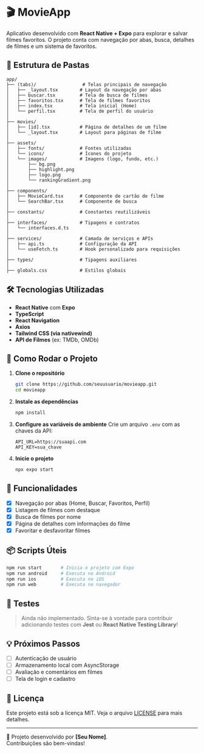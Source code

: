 # 🎬 MovieApp

Aplicativo desenvolvido com **React Native + Expo** para explorar e salvar filmes favoritos. O projeto conta com navegação por abas, busca, detalhes de filmes e um sistema de favoritos.

## 📁 Estrutura de Pastas

```
app/
├── (tabs)/                 # Telas principais de navegação
│   ├── _layout.tsx        # Layout da navegação por abas
│   ├── buscar.tsx         # Tela de busca de filmes
│   ├── favoritos.tsx      # Tela de filmes favoritos
│   ├── index.tsx          # Tela inicial (Home)
│   └── perfil.tsx         # Tela de perfil do usuário
│
├── movies/
│   ├── [id].tsx           # Página de detalhes de um filme
│   └── _layout.tsx        # Layout para páginas de filme
│
├── assets/
│   ├── fonts/             # Fontes utilizadas
│   └── icons/             # Ícones do projeto
│   └── images/            # Imagens (logo, fundo, etc.)
│       ├── bg.png
│       ├── highlight.png
│       ├── logo.png
│       └── rankingGradient.png
│
├── components/
│   ├── MovieCard.tsx      # Componente de cartão de filme
│   └── SearchBar.tsx      # Componente de busca
│
├── constants/             # Constantes reutilizáveis
│
├── interfaces/            # Tipagens e contratos
│   └── interfaces.d.ts
│
├── services/              # Camada de serviços e APIs
│   ├── api.ts             # Configuração da API
│   └── useFetch.ts        # Hook personalizado para requisições
│
├── types/                 # Tipagens auxiliares
│
├── globals.css            # Estilos globais
```

## 🛠️ Tecnologias Utilizadas

- **React Native** com **Expo**
- **TypeScript**
- **React Navigation**
- **Axios**
- **Tailwind CSS (via nativewind)**
- **API de Filmes** (ex: TMDb, OMDb)

## 🚀 Como Rodar o Projeto

1. **Clone o repositório**
   ```bash
   git clone https://github.com/seuusuario/movieapp.git
   cd movieapp
   ```

2. **Instale as dependências**
   ```bash
   npm install
   ```

3. **Configure as variáveis de ambiente**
   Crie um arquivo `.env` com as chaves da API:
   ```
   API_URL=https://suaapi.com
   API_KEY=sua_chave
   ```

4. **Inicie o projeto**
   ```bash
   npx expo start
   ```

## 📱 Funcionalidades

- [x] Navegação por abas (Home, Buscar, Favoritos, Perfil)
- [x] Listagem de filmes com destaque
- [x] Busca de filmes por nome
- [x] Página de detalhes com informações do filme
- [x] Favoritar e desfavoritar filmes

## 📦 Scripts Úteis

```bash
npm run start       # Inicia o projeto com Expo
npm run android     # Executa no Android
npm run ios         # Executa no iOS
npm run web         # Executa no navegador
```

## 🧪 Testes

> Ainda não implementado. Sinta-se à vontade para contribuir adicionando testes com **Jest** ou **React Native Testing Library**!

## 💡 Próximos Passos

- [ ] Autenticação de usuário
- [ ] Armazenamento local com AsyncStorage
- [ ] Avaliação e comentários em filmes
- [ ] Tela de login e cadastro

## 📄 Licença

Este projeto está sob a licença MIT. Veja o arquivo [LICENSE](LICENSE) para mais detalhes.

---

📍 Projeto desenvolvido por **[Seu Nome]**.  
Contribuições são bem-vindas!
